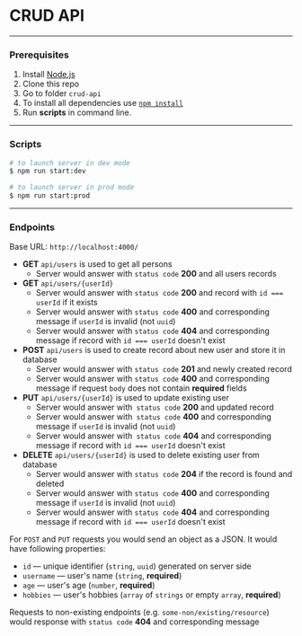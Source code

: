 # CRUD API

---

### Prerequisites
1. Install [Node.js](https://nodejs.org/en/download/)   
3. Clone this repo
4. Go to folder `crud-api`  
5. To install all dependencies use [`npm install`](https://docs.npmjs.com/cli/install)  
6. Run **scripts** in command line.

---

### Scripts

```bash
# to launch server in dev mode
$ npm run start:dev

# to launch server in prod mode
$ npm run start:prod
```
---

### Endpoints

Base URL: `http://localhost:4000/`

- **GET** `api/users` is used to get all persons
  - Server would answer with `status code` **200** and all users records
- **GET** `api/users/{userId}` 
  - Server would answer with `status code` **200** and record with `id === userId` if it exists
  - Server would answer with `status code` **400** and corresponding message if `userId` is invalid (not `uuid`)
  - Server would answer with `status code` **404** and corresponding message if record with `id === userId` doesn't exist
- **POST** `api/users` is used to create record about new user and store it in database
  - Server would answer with `status code` **201** and newly created record
  - Server would answer with `status code` **400** and corresponding message if request `body` does not contain **required** fields
- **PUT** `api/users/{userId}` is used to update existing user
  - Server would answer with` status code` **200** and updated record
  - Server would answer with` status code` **400** and corresponding message if `userId` is invalid (not `uuid`)
  - Server would answer with` status code` **404** and corresponding message if record with `id === userId` doesn't exist
- **DELETE** `api/users/{userId}` is used to delete existing user from database
  - Server would answer with `status code` **204** if the record is found and deleted
  - Server would answer with `status code` **400** and corresponding message if `userId` is invalid (not `uuid`)
  - Server would answer with `status code` **404** and corresponding message if record with `id === userId` doesn't exist

For `POST` and `PUT` requests you would send an object as a JSON.
It would have following properties:
  - `id` — unique identifier (`string`, `uuid`) generated on server side
  - `username` — user's name (`string`, **required**)
  - `age` — user's age (`number`, **required**)
  - `hobbies` — user's hobbies (`array` of `strings` or empty `array`, **required**)


Requests to non-existing endpoints (e.g. `some-non/existing/resource`) would response with `status code` **404** and corresponding message
